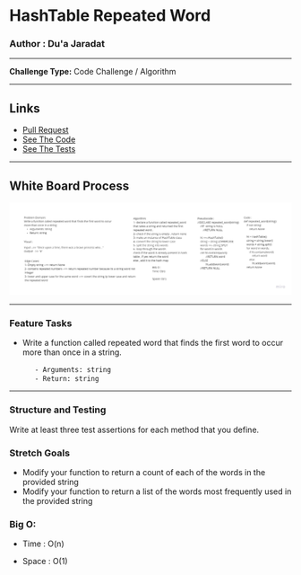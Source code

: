 # HashTable Repeated Word

### Author : Du'a Jaradat

---

**Challenge Type:** Code Challenge / Algorithm

---
## Links

- [Pull Request](https://github.com/duajaradat/data-structures-and-algorithms/pull/46)
- [See The Code](repeated_word.py)
- [See The Tests](https://github.com/duajaradat/data-structures-and-algorithms/blob/hashmap-repeated-word/python/tests/test_hashtable_repeated_word.py)

---

## White Board Process

![Repeated Word](repeated-word.jpg)

---

### Feature Tasks

- Write a function called repeated word that finds the first word to occur more than once in a string.

         - Arguments: string
         - Return: string

---
### Structure and Testing

Write at least three test assertions for each method that you define.

### Stretch Goals

- Modify your function to return a count of each of the words in the provided string
- Modify your function to return a list of the words most frequently used in the provided string

### Big O:

- Time : O(n)

- Space : O(1)


